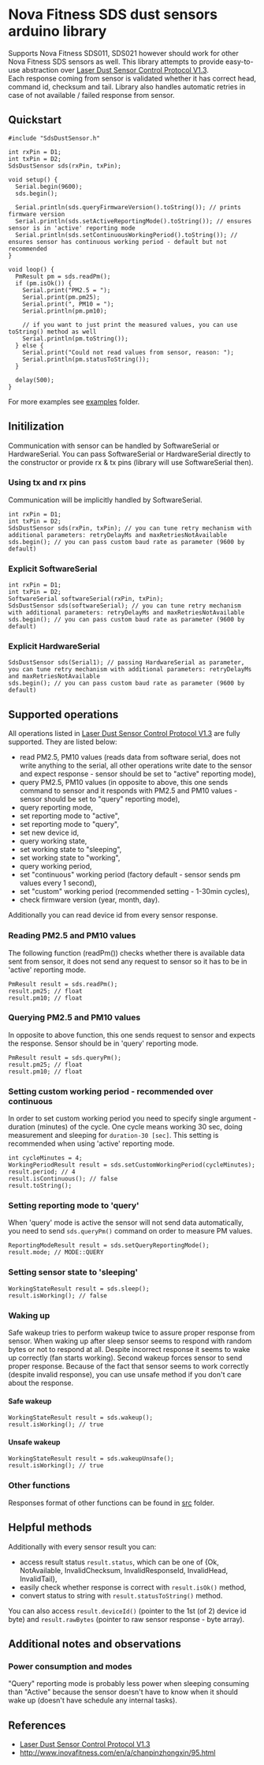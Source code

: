 # Nova Fitness SDS dust sensors arduino library
Supports Nova Fitness SDS011, SDS021 however should work for other Nova Fitness SDS sensors as well.
This library attempts to provide easy-to-use abstraction over [Laser Dust Sensor Control Protocol V1.3](https://cdn.sparkfun.com/assets/parts/1/2/2/7/5/Laser_Dust_Sensor_Control_Protocol_V1.3.pdf).  
Each response coming from sensor is validated whether it has correct head, command id, checksum and tail. 
Library also handles automatic retries in case of not available / failed response from sensor.

## Quickstart
```
#include "SdsDustSensor.h"

int rxPin = D1;
int txPin = D2;
SdsDustSensor sds(rxPin, txPin);

void setup() {
  Serial.begin(9600);
  sds.begin();

  Serial.println(sds.queryFirmwareVersion().toString()); // prints firmware version
  Serial.println(sds.setActiveReportingMode().toString()); // ensures sensor is in 'active' reporting mode
  Serial.println(sds.setContinuousWorkingPeriod().toString()); // ensures sensor has continuous working period - default but not recommended
}

void loop() {
  PmResult pm = sds.readPm();
  if (pm.isOk()) {
    Serial.print("PM2.5 = ");
    Serial.print(pm.pm25);
    Serial.print(", PM10 = ");
    Serial.println(pm.pm10);

    // if you want to just print the measured values, you can use toString() method as well
    Serial.println(pm.toString());
  } else {
    Serial.print("Could not read values from sensor, reason: ");
    Serial.println(pm.statusToString());
  }

  delay(500);
}
```
For more examples see [examples](examples/) folder.

## Initilization
Communication with sensor can be handled by SoftwareSerial or HardwareSerial. You can pass SoftwareSerial or HardwareSerial directly to the constructor or provide rx & tx pins (library will use SoftwareSerial then).

### Using tx and rx pins
Communication will be implicitly handled by SoftwareSerial.
```
int rxPin = D1;
int txPin = D2;
SdsDustSensor sds(rxPin, txPin); // you can tune retry mechanism with additional parameters: retryDelayMs and maxRetriesNotAvailable
sds.begin(); // you can pass custom baud rate as parameter (9600 by default)
```

### Explicit SoftwareSerial
```
int rxPin = D1;
int txPin = D2;
SoftwareSerial softwareSerial(rxPin, txPin);
SdsDustSensor sds(softwareSerial); // you can tune retry mechanism with additional parameters: retryDelayMs and maxRetriesNotAvailable
sds.begin(); // you can pass custom baud rate as parameter (9600 by default)
```

### Explicit HardwareSerial
```
SdsDustSensor sds(Serial1); // passing HardwareSerial as parameter, you can tune retry mechanism with additional parameters: retryDelayMs and maxRetriesNotAvailable
sds.begin(); // you can pass custom baud rate as parameter (9600 by default)
```

## Supported operations
All operations listed in [Laser Dust Sensor Control Protocol V1.3](https://cdn.sparkfun.com/assets/parts/1/2/2/7/5/Laser_Dust_Sensor_Control_Protocol_V1.3.pdf) are fully supported. They are listed below:
* read PM2.5, PM10 values (reads data from software serial, does not write anything to the serial, all other operations write date to the sensor and expect response - sensor should be set to "active" reporting mode),
* query PM2.5, PM10 values (in opposite to above, this one sends command to sensor and it responds with PM2.5 and PM10 values - sensor should be set to "query" reporting mode),
* query reporting mode,
* set reporting mode to "active",
* set reporting mode to "query",
* set new device id,
* query working state,
* set working state to "sleeping",
* set working state to "working",
* query working period,
* set "continuous" working period (factory default - sensor sends pm values every 1 second),
* set "custom" working period (recommended setting - 1-30min cycles),
* check firmware version (year, month, day).

Additionally you can read device id from every sensor response.

### Reading PM2.5 and PM10 values
The following function (readPm()) checks whether there is available data sent from sensor, it does not send any request to sensor so it has to be in 'active' reporting mode.
```
PmResult result = sds.readPm();
result.pm25; // float
result.pm10; // float
```

### Querying PM2.5 and PM10 values
In opposite to above function, this one sends request to sensor and expects the response. Sensor should be in 'query' reporting mode.
```
PmResult result = sds.queryPm();
result.pm25; // float
result.pm10; // float
```

### Setting custom working period - recommended over continuous
In order to set custom working period you need to specify single argument - duration (minutes) of the cycle. One cycle means working 30 sec, doing measurement and sleeping for ```duration-30 [sec]```. This setting is recommended when using 'active' reporting mode.
```
int cycleMinutes = 4;
WorkingPeriodResult result = sds.setCustomWorkingPeriod(cycleMinutes);
result.period; // 4
result.isContinuous(); // false
result.toString();
```

### Setting reporting mode to 'query'
When 'query' mode is active the sensor will not send data automatically, you need to send `sds.queryPm()` command on order to measure PM values.
```
ReportingModeResult result = sds.setQueryReportingMode();
result.mode; // MODE::QUERY
```

### Setting sensor state to 'sleeping'
```
WorkingStateResult result = sds.sleep();
result.isWorking(); // false
```

### Waking up
Safe wakeup tries to perform wakeup twice to assure proper response from sensor. When waking up after sleep sensor seems to respond with random bytes or not to respond at all. Despite incorrect response it seems to wake up correctly (fan starts working). Second wakeup forces sensor to send proper response.
Because of the fact that sensor seems to work correctly (despite invalid response), you can use unsafe method if you don't care about the response.

#### Safe wakeup
```
WorkingStateResult result = sds.wakeup();
result.isWorking(); // true
```
#### Unsafe wakeup
```
WorkingStateResult result = sds.wakeupUnsafe();
result.isWorking(); // true
```

### Other functions
Responses format of other functions can be found in [src](src/) folder.

## Helpful methods
Additionally with every sensor result you can:
* access result status ```result.status```, which can be one of {Ok, NotAvailable, InvalidChecksum, InvalidResponseId, InvalidHead, InvalidTail},
* easily check whether response is correct with ```result.isOk()``` method,
* convert status to string with ```result.statusToString()``` method.

You can also access ```result.deviceId()``` (pointer to the 1st (of 2) device id byte) and ```result.rawBytes``` (pointer to raw sensor response - byte array).

## Additional notes and observations
### Power consumption and modes
"Query" reporting mode is probably less power when sleeping consuming than "Active" because the sensor doesn't have to know when it should wake up (doesn't have schedule any internal tasks).

## References
* [Laser Dust Sensor Control Protocol V1.3](https://cdn.sparkfun.com/assets/parts/1/2/2/7/5/Laser_Dust_Sensor_Control_Protocol_V1.3.pdf)
* http://www.inovafitness.com/en/a/chanpinzhongxin/95.html
